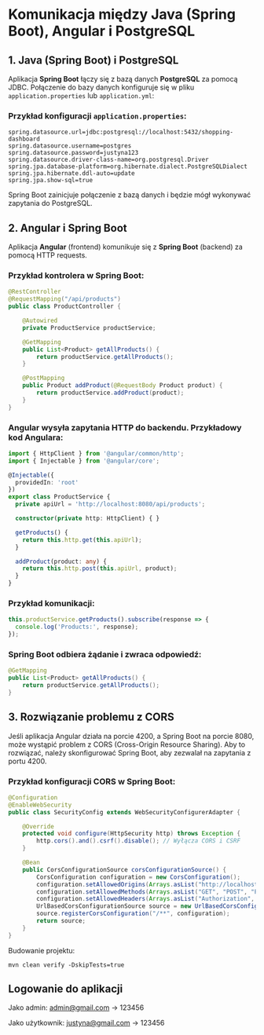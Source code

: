 # Komunikacja między Java (Spring Boot), Angular i PostgreSQL

## 1. Java (Spring Boot) i PostgreSQL

Aplikacja **Spring Boot** łączy się z bazą danych **PostgreSQL** za pomocą JDBC. Połączenie do bazy danych konfiguruje się w pliku `application.properties` lub `application.yml`:

### Przykład konfiguracji `application.properties`:
```properties
spring.datasource.url=jdbc:postgresql://localhost:5432/shopping-dashboard
spring.datasource.username=postgres
spring.datasource.password=justyna123
spring.datasource.driver-class-name=org.postgresql.Driver
spring.jpa.database-platform=org.hibernate.dialect.PostgreSQLDialect
spring.jpa.hibernate.ddl-auto=update
spring.jpa.show-sql=true
```

Spring Boot zainicjuje połączenie z bazą danych i będzie mógł wykonywać zapytania do PostgreSQL.

## 2. Angular i Spring Boot

Aplikacja **Angular** (frontend) komunikuje się z **Spring Boot** (backend) za pomocą HTTP requests.


### Przykład kontrolera w Spring Boot:
```java
@RestController
@RequestMapping("/api/products")
public class ProductController {

    @Autowired
    private ProductService productService;

    @GetMapping
    public List<Product> getAllProducts() {
        return productService.getAllProducts();
    }

    @PostMapping
    public Product addProduct(@RequestBody Product product) {
        return productService.addProduct(product);
    }
}
```

### Angular wysyła zapytania HTTP do backendu. Przykładowy kod Angulara:

```typescript
import { HttpClient } from '@angular/common/http';
import { Injectable } from '@angular/core';

@Injectable({
  providedIn: 'root'
})
export class ProductService {
  private apiUrl = 'http://localhost:8080/api/products';

  constructor(private http: HttpClient) { }

  getProducts() {
    return this.http.get(this.apiUrl);
  }

  addProduct(product: any) {
    return this.http.post(this.apiUrl, product);
  }
}
```

### Przykład komunikacji:

```typescript
this.productService.getProducts().subscribe(response => {
  console.log('Products:', response);
});
```

### Spring Boot odbiera żądanie i zwraca odpowiedź:

```java
@GetMapping
public List<Product> getAllProducts() {
    return productService.getAllProducts();
}
```

## 3. Rozwiązanie problemu z CORS

Jeśli aplikacja Angular działa na porcie 4200, a Spring Boot na porcie 8080, może wystąpić problem z CORS (Cross-Origin Resource Sharing). Aby to rozwiązać, należy skonfigurować Spring Boot, aby zezwalał na zapytania z portu 4200.

### Przykład konfiguracji CORS w Spring Boot:

```java
@Configuration
@EnableWebSecurity
public class SecurityConfig extends WebSecurityConfigurerAdapter {

    @Override
    protected void configure(HttpSecurity http) throws Exception {
        http.cors().and().csrf().disable(); // Wyłącza CORS i CSRF
    }

    @Bean
    public CorsConfigurationSource corsConfigurationSource() {
        CorsConfiguration configuration = new CorsConfiguration();
        configuration.setAllowedOrigins(Arrays.asList("http://localhost:4200"));
        configuration.setAllowedMethods(Arrays.asList("GET", "POST", "PUT", "DELETE"));
        configuration.setAllowedHeaders(Arrays.asList("Authorization", "Content-Type"));
        UrlBasedCorsConfigurationSource source = new UrlBasedCorsConfigurationSource();
        source.registerCorsConfiguration("/**", configuration);
        return source;
    }
}
```

Budowanie projektu:

`mvn clean verify -DskipTests=true`


## Logowanie do aplikacji

Jako admin: admin@gmail.com -> 123456

Jako użytkownik: justyna@gmail.com -> 123456
